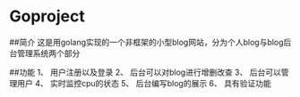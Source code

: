 # Goproject
##简介 
这是用golang实现的一个非框架的小型blog网站，分为个人blog与blog后台管理系统两个部分

##功能
1、 用户注册以及登录
2、 后台可以对blog进行增删改查
3、 后台可以管理用户
4、 实时监控cpu的状态
5、 后台编写blog的展示
6、 具有验证功能

